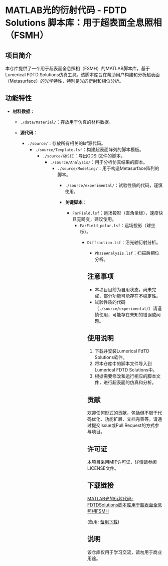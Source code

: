# MATLAB光的衍射代码 - FDTD Solutions 脚本库：用于超表面全息照相（FSMH）

## 项目简介

本仓库提供了一个用于超表面全息照相（FSMH）的MATLAB脚本库，基于Lumerical FDTD Solutions仿真工具。该脚本库旨在帮助用户构建和分析超表面（Metasurface）的光学特性，特别是光的衍射和相位分析。

## 功能特性

- **材料数据**：
  - `./data/Material/`：存放用于仿真的材料数据。

  - **源代码**：
    - `./source/`：存放所有相关的lsf源代码。
      - `./source/Template.lsf`：构建超表面阵列的脚本模板。
        - `./source/GDSII`：导出GDSII文件的脚本。
          - `./source/Analysis/`：用于分析仿真结果的脚本。
            - `./source/Modeling/`：用于构造Metasurface阵列的脚本。
              - `./source/experimental/`：试验性质的代码，谨慎使用。

              - **关键脚本**：
                - `FarField.lsf`：远场投影（直角坐标），速度快且无畸变，建议使用。
                  - `FarField_polar.lsf`：远场投影（球坐标）。
                    - `Diffraction.lsf`：沿光轴衍射分析。
                      - `PhaseAnalysis.lsf`：扫描后相位分析。

                      ## 注意事项

                      - 本项目目前为自用状态，尚未完成，部分功能可能存在不稳定性。
                      - 试验性质的代码（`./source/experimental/`）请谨慎使用，可能存在未知的错误或问题。

                      ## 使用说明

                      1. 下载并安装Lumerical FdTD Solutions软件。
                      2. 将本仓库中的脚本文件导入到Lumerical FDTD Solutions中。
                      3. 根据需要修改和运行相应的脚本文件，进行超表面的仿真和分析。

                      ## 贡献

                      欢迎任何形式的贡献，包括但不限于代码优化、功能扩展、文档完善等。请通过提交Issue或Pull Request的方式参与项目。

                      ## 许可证

                      本项目采用MIT许可证，详情请参阅LICENSE文件。

                      ## 下载链接
                      [MATLAB光的衍射代码-FDTDSolutions脚本库用于超表面全息照相FSMH](https://pan.quark.cn/s/9ccc14a37f0c) 

                      (备用: [备用下载](https://pan.baidu.com/s/15CWKNkRD_w8G7z3zFcoYmQ?pwd=1234))

                      ## 说明

                      该仓库仅用于学习交流，请勿用于商业用途。

